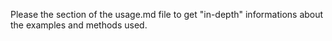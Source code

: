 Please the section of the usage.md file to get "in-depth" informations about the examples and methods used.

